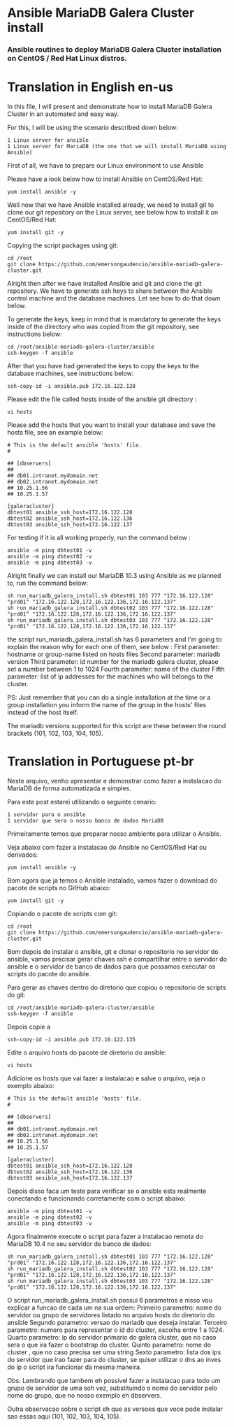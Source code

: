 # Ansible MariaDB Galera Cluster install
### Ansible routines to deploy MariaDB Galera Cluster installation on CentOS / Red Hat Linux distros.

# Translation in English en-us

 In this file, I will present and demonstrate how to install MariaDB Galera Cluster in an automated and easy way.

 For this, I will be using the scenario described down below:
 ```
 1 Linux server for ansible
 1 Linux server for MariaDB (the one that we will install MariaDB using Ansible)
 ```

 First of all, we have to prepare our Linux environment to use Ansible

 Please have a look below how to install Ansible on CentOS/Red Hat:
 ```
 yum install ansible -y
 ```
 Well now that we have Ansible installed already, we need to install git to clone our git repository on the Linux server, see below how to install it on CentOS/Red Hat:
 ```
 yum install git -y
 ```

 Copying the script packages using git:
 ```
 cd /root
 git clone https://github.com/emersongaudencio/ansible-mariadb-galera-cluster.git
 ```
 Alright then after we have installed Ansible and git and clone the git repository. We have to generate ssh heys to share between the Ansible control machine and the database machines. Let see how to do that down below.

 To generate the keys, keep in mind that is mandatory to generate the keys inside of the directory who was copied from the git repository, see instructions below:
 ```
 cd /root/ansible-mariadb-galera-cluster/ansible
 ssh-keygen -f ansible
 ```
 After that you have had generated the keys to copy the keys to the database machines, see instructions below:
 ```
 ssh-copy-id -i ansible.pub 172.16.122.128
 ```

 Please edit the file called hosts inside of the ansible git directory :
 ```
 vi hosts
 ```
 Please add the hosts that you want to install your database and save the hosts file, see an example below:

 ```
 # This is the default ansible 'hosts' file.
 #

 ## [dbservers]
 ##
 ## db01.intranet.mydomain.net
 ## db02.intranet.mydomain.net
 ## 10.25.1.56
 ## 10.25.1.57

 [galeracluster]
 dbtest01 ansible_ssh_host=172.16.122.128
 dbtest02 ansible_ssh_host=172.16.122.136
 dbtest03 ansible_ssh_host=172.16.122.137
 ```

 For testing if it is all working properly, run the command below :
 ```
 ansible -m ping dbtest01 -v
 ansible -m ping dbtest02 -v
 ansible -m ping dbtest03 -v
 ```

 Alright finally we can install our MariaDB 10.3 using Ansible as we planned to, run the command below:
 ```
 sh run_mariadb_galera_install.sh dbtest01 103 777 "172.16.122.128" "prd01" "172.16.122.128,172.16.122.136,172.16.122.137"  
 sh run_mariadb_galera_install.sh dbtest02 103 777 "172.16.122.128" "prd01" "172.16.122.128,172.16.122.136,172.16.122.137"
 sh run_mariadb_galera_install.sh dbtest03 103 777 "172.16.122.128" "prd01" "172.16.122.128,172.16.122.136,172.16.122.137"
 ```

  the script run_mariadb_galera_install.sh has 6 parameters and I'm going to explain the reason why for each one of them, see below :
  First parameter: hostname or group-name listed on hosts files
  Second parameter: mariadb version
  Third parameter: id number for the mariadb galera cluster, please set a number between 1 to 1024
  Fourth parameter: name of the cluster
  Fifth parameter: list of ip addresses for the machines who will belongs to the cluster.

 PS: Just remember that you can do a single installation at the time or a group installation you inform the name of the group in the hosts' files instead of the host itself.

 The mariadb versions supported for this script are these between the round brackets (101, 102, 103, 104, 105).

# Translation in Portuguese pt-br

Neste arquivo, venho apresentar e demonstrar como fazer a instalacao do MariaDB de forma automatizada e simples.

Para este post estarei utilizando o seguinte cenario:
```
1 servidor para o ansible
1 servidor que sera o nosso banco de dados MariaDB
```

Primeiramente temos que preparar nosso ambiente para utilizar o Ansible.

Veja abaixo com fazer a instalacao do Ansible no CentOS/Red Hat ou derivados:
```
yum install ansible -y
```

Bom agora que ja temos o Ansible instalado, vamos fazer o download do pacote de scripts no GitHub abaixo:
```
yum install git -y
```

Copiando o pacote de scripts com git:
```
cd /root
git clone https://github.com/emersongaudencio/ansible-mariadb-galera-cluster.git
```

Bom depois de instalar o ansible, git e clonar o repositorio no servidor do ansible, vamos precisar gerar chaves ssh e compartilhar entre o servidor do ansible e o servidor de banco de dados para que possamos executar os scripts do pacote do ansible.

Para gerar as chaves dentro do diretorio que copiou o repositorio de scripts do git:
```
cd /root/ansible-mariadb-galera-cluster/ansible
ssh-keygen -f ansible
```
Depois copie a
```
ssh-copy-id -i ansible.pub 172.16.122.135
```

Edite o arquivo hosts do pacote de diretorio do ansible:
```
vi hosts
```
Adicione os hosts que vai fazer a instalacao e salve o arquivo, veja o exemplo abaixo:

```
# This is the default ansible 'hosts' file.
#

## [dbservers]
##
## db01.intranet.mydomain.net
## db02.intranet.mydomain.net
## 10.25.1.56
## 10.25.1.57

[galeracluster]
dbtest01 ansible_ssh_host=172.16.122.128
dbtest02 ansible_ssh_host=172.16.122.136
dbtest03 ansible_ssh_host=172.16.122.137
```

Depois disso faca um teste para verificar se o ansible esta realmente conectando e funcionando corretamente com o script abaixo:
```
ansible -m ping dbtest01 -v
ansible -m ping dbtest02 -v
ansible -m ping dbtest03 -v
```

Agora finalmente execute o script para fazer a instalacao remota do MariaDB 10.4 no seu servidor de banco de dados:
```
sh run_mariadb_galera_install.sh dbtest01 103 777 "172.16.122.128" "prd01" "172.16.122.128,172.16.122.136,172.16.122.137"  
sh run_mariadb_galera_install.sh dbtest02 103 777 "172.16.122.128" "prd01" "172.16.122.128,172.16.122.136,172.16.122.137"
sh run_mariadb_galera_install.sh dbtest03 103 777 "172.16.122.128" "prd01" "172.16.122.128,172.16.122.136,172.16.122.137"
```

O script run_mariadb_galera_install.sh possui 6 parametros e nisso vou explicar a funcao de cada um na sua ordem:
Primeiro parametro: nome do servidor ou grupo de servidores listado no arquivo hosts do diretorio do ansible
Segundo parametro: versao do mariadb que deseja instalar.
Terceiro parametro: numero para representar o id do cluster, escolha entre 1 a 1024.
Quarto parametro: ip do servidor primario do galera cluster, que no caso sera o que ira fazer o bootstrap do cluster.
Quinto parametro: nome do cluster , que no caso precisa ser uma string
Sexto parametro: lista dos ips do servidor que irao fazer para do cluster, se quiser utilizar o dns ao inves do ip o script ira funcionar da mesma maneira.

Obs: Lembrando que tambem eh possivel fazer a instalacao para todo um grupo de servidor de uma soh vez, substituindo o nome do servidor pelo nome do grupo, que no nosso exemplo eh dbservers.

Outra observacao sobre o script eh que as versoes que voce pode instalar sao essas aqui (101, 102, 103, 104, 105).
